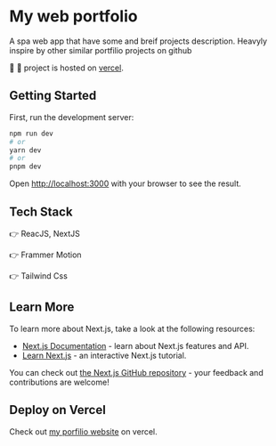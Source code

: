# My web portfolio

A spa web app that have some  and breif projects description. Heavyly inspire by other similar portfilio projects on github

📢 📢 project is hosted on [vercel](https://tannguyenportfolio.vercel.app/).

## Getting Started

First, run the development server:

```bash
npm run dev
# or
yarn dev
# or
pnpm dev
```

Open [http://localhost:3000](http://localhost:3000) with your browser to see the result.

## Tech Stack


👉 ReacJS, NextJS


👉 Frammer Motion

  
👉 Tailwind Css

  
## Learn More

To learn more about Next.js, take a look at the following resources:

- [Next.js Documentation](https://nextjs.org/docs) - learn about Next.js features and API.
- [Learn Next.js](https://nextjs.org/learn) - an interactive Next.js tutorial.

You can check out [the Next.js GitHub repository](https://github.com/vercel/next.js/) - your feedback and contributions are welcome!

## Deploy on Vercel

Check out [my porfilio website](https://tannguyenportfolio.vercel.app/) on vercel.
